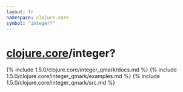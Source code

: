 ```yaml
---
layout: fn
namespace: clojure.core
symbol: "integer?"
---
```


# [clojure.core](../)/integer?

{% include 1.5.0/clojure.core/integer_qmark/docs.md %}
{% include 1.5.0/clojure.core/integer_qmark/examples.md %}
{% include 1.5.0/clojure.core/integer_qmark/src.md %}

